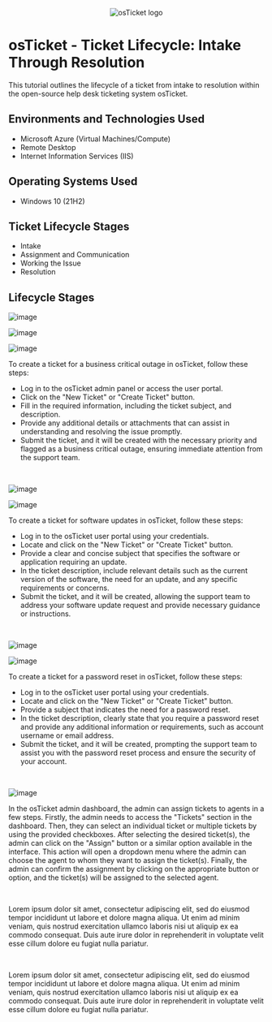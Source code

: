 <p align="center">
<img src="https://i.imgur.com/Clzj7Xs.png" alt="osTicket logo"/>
</p>

<h1>osTicket - Ticket Lifecycle: Intake Through Resolution</h1>
This tutorial outlines the lifecycle of a ticket from intake to resolution within the open-source help desk ticketing system osTicket.<br />

<h2>Environments and Technologies Used</h2>

- Microsoft Azure (Virtual Machines/Compute)
- Remote Desktop
- Internet Information Services (IIS)

<h2>Operating Systems Used </h2>

- Windows 10</b> (21H2)

<h2>Ticket Lifecycle Stages</h2>

- Intake
- Assignment and Communication
- Working the Issue
- Resolution

<h2>Lifecycle Stages</h2>

<p>

![image](https://github.com/ijoshua932/osticket-prereqs/assets/139269375/f3dc65b8-8815-444f-b759-6320ea3baa43)

![image](https://github.com/ijoshua932/ticket-lifecycle/assets/139269375/0b58f540-6fcc-41d9-a270-95109ee3fd99)

![image](https://github.com/ijoshua932/ticket-lifecycle/assets/139269375/c9ca4516-3cba-4b3f-9158-e82794ae885f)
</p>
<p>
To create a ticket for a business critical outage in osTicket, follow these steps:
  
- Log in to the osTicket admin panel or access the user portal.
- Click on the "New Ticket" or "Create Ticket" button.
- Fill in the required information, including the ticket subject, and description.
- Provide any additional details or attachments that can assist in understanding and resolving the issue promptly.
- Submit the ticket, and it will be created with the necessary priority and flagged as a business critical outage, ensuring immediate attention from the support team.
</p>
<br />

<p>

![image](https://github.com/ijoshua932/ticket-lifecycle/assets/139269375/f6d61fb1-f50f-455a-9f4b-12c96913af25)

![image](https://github.com/ijoshua932/ticket-lifecycle/assets/139269375/b88714d2-db33-4ec5-a7c2-d4e498ff8c02)
</p>
<p>
To create a ticket for software updates in osTicket, follow these steps:

- Log in to the osTicket user portal using your credentials.
- Locate and click on the "New Ticket" or "Create Ticket" button.
- Provide a clear and concise subject that specifies the software or application requiring an update.
- In the ticket description, include relevant details such as the current version of the software, the need for an update, and any specific requirements or concerns.
- Submit the ticket, and it will be created, allowing the support team to address your software update request and provide necessary guidance or instructions.
</p>
<br />

<p>

![image](https://github.com/ijoshua932/ticket-lifecycle/assets/139269375/8bbefddc-bde5-466a-8606-2660fae3afe7)

![image](https://github.com/ijoshua932/ticket-lifecycle/assets/139269375/c9ca4516-3cba-4b3f-9158-e82794ae885f)
</p>
<p>
To create a ticket for a password reset in osTicket, follow these steps:

- Log in to the osTicket user portal using your credentials.
- Locate and click on the "New Ticket" or "Create Ticket" button.
- Provide a subject that indicates the need for a password reset.
- In the ticket description, clearly state that you require a password reset and provide any additional information or requirements, such as account username or email address.
- Submit the ticket, and it will be created, prompting the support team to assist you with the password reset process and ensure the security of your account.
</p>
<br />

<p>

![image](https://github.com/ijoshua932/ticket-lifecycle/assets/139269375/26db096c-785b-4dd0-8869-ba4038a6a837)

</p>
<p>
In the osTicket admin dashboard, the admin can assign tickets to agents in a few steps. Firstly, the admin needs to access the "Tickets" section in the dashboard. Then, they can select an individual ticket or multiple tickets by using the provided checkboxes. After selecting the desired ticket(s), the admin can click on the "Assign" button or a similar option available in the interface. This action will open a dropdown menu where the admin can choose the agent to whom they want to assign the ticket(s). Finally, the admin can confirm the assignment by clicking on the appropriate button or option, and the ticket(s) will be assigned to the selected agent.
</p>
<br />

<p>


</p>
<p>
Lorem ipsum dolor sit amet, consectetur adipiscing elit, sed do eiusmod tempor incididunt ut labore et dolore magna aliqua. Ut enim ad minim veniam, quis nostrud exercitation ullamco laboris nisi ut aliquip ex ea commodo consequat. Duis aute irure dolor in reprehenderit in voluptate velit esse cillum dolore eu fugiat nulla pariatur.
</p>
<br />

<p>


</p>
<p>
Lorem ipsum dolor sit amet, consectetur adipiscing elit, sed do eiusmod tempor incididunt ut labore et dolore magna aliqua. Ut enim ad minim veniam, quis nostrud exercitation ullamco laboris nisi ut aliquip ex ea commodo consequat. Duis aute irure dolor in reprehenderit in voluptate velit esse cillum dolore eu fugiat nulla pariatur.
</p>
<br />
